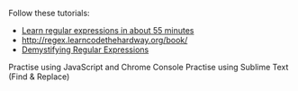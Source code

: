 Follow these tutorials: 

-  [Learn regular expressions in about 55 minutes](http://qntm.org/files/re/re.html)
- http://regex.learncodethehardway.org/book/
- [Demystifying Regular Expressions](https://www.youtube.com/watch?v=EkluES9Rvak&feature=youtu.be&t=31m45s)


Practise using JavaScript and Chrome Console 
Practise using Sublime Text (Find & Replace)
